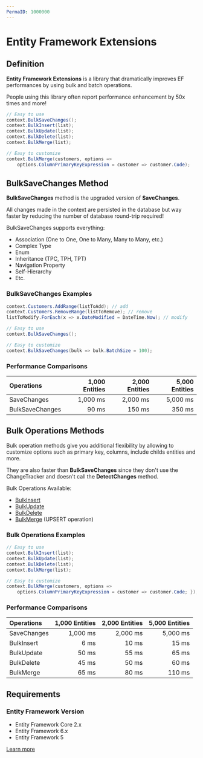 ```yaml
---
PermaID: 1000000
---
```


# Entity Framework Extensions
## Definition

**Entity Framework Extensions** is a library that dramatically improves EF performances by using bulk and batch operations.

People using this library often report performance enhancement by 50x times and more!

```csharp
// Easy to use
context.BulkSaveChanges();
context.BulkInsert(list);
context.BulkUpdate(list);
context.BulkDelete(list);
context.BulkMerge(list);

// Easy to customize
context.BulkMerge(customers, options => 
	options.ColumnPrimaryKeyExpression = customer => customer.Code);
```

## BulkSaveChanges Method

**BulkSaveChanges** method is the upgraded version of **SaveChanges**.

All changes made in the context are persisted in the database but way faster by reducing the number of database round-trip required!

BulkSaveChanges supports everything:

- Association (One to One, One to Many, Many to Many, etc.)
- Complex Type
- Enum
- Inheritance (TPC, TPH, TPT)
- Navigation Property
- Self-Hierarchy
- Etc.

### BulkSaveChanges Examples
```csharp
context.Customers.AddRange(listToAdd); // add
context.Customers.RemoveRange(listToRemove); // remove
listToModify.ForEach(x => x.DateModified = DateTime.Now); // modify

// Easy to use
context.BulkSaveChanges();

// Easy to customize
context.BulkSaveChanges(bulk => bulk.BatchSize = 100);
```

### Performance Comparisons

| Operations      | 1,000 Entities | 2,000 Entities | 5,000 Entities |
| :-------------- | -------------: | -------------: | -------------: |
| SaveChanges     | 1,000 ms       | 2,000 ms       | 5,000 ms       |
| BulkSaveChanges | 90 ms          | 150 ms         | 350 ms         |

## Bulk Operations Methods

Bulk operation methods give you additional flexibility by allowing to customize options such as primary key, columns, include childs entities and more.

They are also faster than **BulkSaveChanges** since they don't use the ChangeTracker and doesn't call the **DetectChanges** method.

Bulk Operations Available:

- [BulkInsert](/bulk-insert)
- [BulkUpdate](/bulk-update)
- [BulkDelete](/bulk-delete)
- [BulkMerge](/bulk-merge) (UPSERT operation)

### Bulk Operations Examples
```csharp
// Easy to use
context.BulkInsert(list);
context.BulkUpdate(list);
context.BulkDelete(list);
context.BulkMerge(list);

// Easy to customize
context.BulkMerge(customers, options => 
	options.ColumnPrimaryKeyExpression = customer => customer.Code; });
```

### Performance Comparisons

| Operations      | 1,000 Entities | 2,000 Entities | 5,000 Entities |
| :-------------- | -------------: | -------------: | -------------: |
| SaveChanges     | 1,000 ms       | 2,000 ms       | 5,000 ms       |
| BulkInsert      | 6 ms           | 10 ms          | 15 ms          |
| BulkUpdate      | 50 ms          | 55 ms          | 65 ms          |
| BulkDelete      | 45 ms          | 50 ms          | 60 ms          |
| BulkMerge       | 65 ms          | 80 ms          | 110 ms         |

## Requirements

### Entity Framework Version

 - Entity Framework Core 2.x
 - Entity Framework 6.x
 - Entity Framework 5

[Learn more](http://entityframework-extensions.net/)

